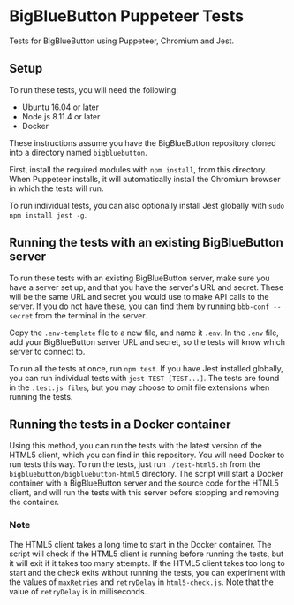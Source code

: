 # BigBlueButton Puppeteer Tests

Tests for BigBlueButton using Puppeteer, Chromium and Jest.

## Setup

To run these tests, you will need the following:
* Ubuntu 16.04 or later
* Node.js 8.11.4 or later
* Docker

These instructions assume you have the BigBlueButton repository cloned into a directory named `bigbluebutton`.

First, install the required modules with `npm install`, from this directory. When Puppeteer installs, it will automatically install the Chromium browser in which the tests will run.

To run individual tests, you can also optionally install Jest globally with `sudo npm install jest -g`.

## Running the tests with an existing BigBlueButton server

To run these tests with an existing BigBlueButton server, make sure you have a server set up, and that you have the server's URL and secret. These will be the same URL and secret you would use to make API calls to the server. If you do not have these, you can find them by running `bbb-conf --secret` from the terminal in the server.

Copy the `.env-template` file to a new file, and name it `.env`. In the `.env` file, add your BigBlueButton server URL and secret, so the tests will know which server to connect to.

To run all the tests at once, run `npm test`. If you have Jest installed globally, you can run individual tests with `jest TEST [TEST...]`. The tests are found in the `.test.js files`, but you may choose to omit file extensions when running the tests.

## Running the tests in a Docker container

Using this method, you can run the tests with the latest version of the HTML5 client, which you can find in this repository. You will need Docker to run tests this way. To run the tests, just run `./test-html5.sh` from the `bigbluebutton/bigbluebutton-html5` directory. The script will start a Docker container with a BigBlueButton server and the source code for the HTML5 client, and will run the tests with this server before stopping and removing the container.

### Note

The HTML5 client takes a long time to start in the Docker container. The script will check if the HTML5 client is running before running the tests, but it will exit if it takes too many attempts. If the HTML5 client takes too long to start and the check exits without running the tests, you can experiment with the values of `maxRetries` and `retryDelay` in `html5-check.js`. Note that the value of `retryDelay` is in milliseconds.